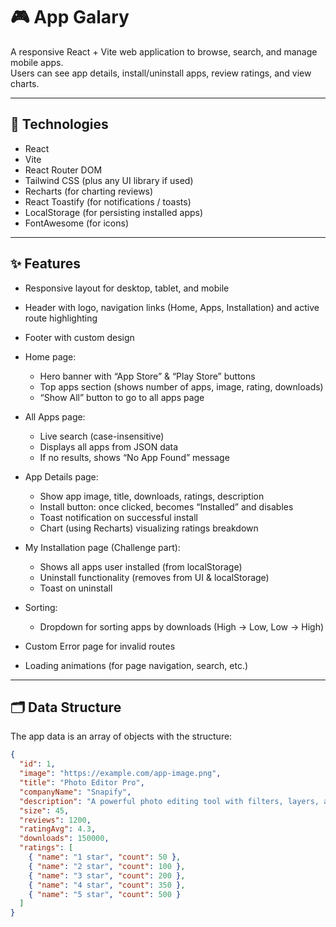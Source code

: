 
# 🎮 App Galary

A responsive React + Vite web application to browse, search, and manage mobile apps.  
Users can see app details, install/uninstall apps, review ratings, and view charts.

---

## 🧰 Technologies

- React  
- Vite  
- React Router DOM  
- Tailwind CSS (plus any UI library if used)  
- Recharts (for charting reviews)  
- React Toastify (for notifications / toasts)  
- LocalStorage (for persisting installed apps)  
- FontAwesome (for icons)  

---

## ✨ Features

- Responsive layout for desktop, tablet, and mobile  
- Header with logo, navigation links (Home, Apps, Installation) and active route highlighting  
- Footer with custom design  
- Home page:
  - Hero banner with “App Store” & “Play Store” buttons  
  - Top apps section (shows number of apps, image, rating, downloads)  
  - “Show All” button to go to all apps page  

- All Apps page:
  - Live search (case-insensitive)  
  - Displays all apps from JSON data  
  - If no results, shows “No App Found” message  

- App Details page:
  - Show app image, title, downloads, ratings, description  
  - Install button: once clicked, becomes “Installed” and disables  
  - Toast notification on successful install  
  - Chart (using Recharts) visualizing ratings breakdown  

- My Installation page (Challenge part):
  - Shows all apps user installed (from localStorage)  
  - Uninstall functionality (removes from UI & localStorage)  
  - Toast on uninstall  

- Sorting:
  - Dropdown for sorting apps by downloads (High → Low, Low → High)

- Custom Error page for invalid routes  
- Loading animations (for page navigation, search, etc.)

---

## 🗂 Data Structure

The app data is an array of objects with the structure:

```json
{
  "id": 1,
  "image": "https://example.com/app-image.png",
  "title": "Photo Editor Pro",
  "companyName": "Snapify",
  "description": "A powerful photo editing tool with filters, layers, and more.",
  "size": 45,
  "reviews": 1200,
  "ratingAvg": 4.3,
  "downloads": 150000,
  "ratings": [
    { "name": "1 star", "count": 50 },
    { "name": "2 star", "count": 100 },
    { "name": "3 star", "count": 200 },
    { "name": "4 star", "count": 350 },
    { "name": "5 star", "count": 500 }
  ]
}
